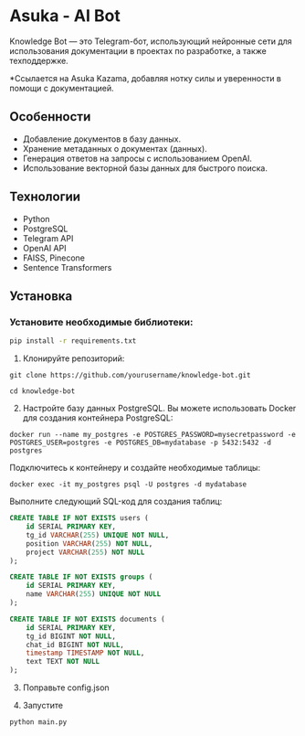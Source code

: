 # Asuka - AI Bot

Knowledge Bot — это Telegram-бот, использующий нейронные сети для использования документации в проектах по разработке, а также техподдержке.

*Ссылается на Asuka Kazama, добавляя нотку силы и уверенности в помощи с документацией. 

## Особенности

- Добавление документов в базу данных.
- Хранение метаданных о документах (данных).
- Генерация ответов на запросы с использованием OpenAI.
- Использование векторной базы данных для быстрого поиска.

## Технологии

- Python
- PostgreSQL
- Telegram API
- OpenAI API
- FAISS, Pinecone
- Sentence Transformers

## Установка

### Установите необходимые библиотеки:

```bash
pip install -r requirements.txt
```

1. Клонируйте репозиторий:

```
git clone https://github.com/yourusername/knowledge-bot.git
```
```
cd knowledge-bot
```
2.  Настройте базу данных PostgreSQL. Вы можете использовать Docker для создания контейнера PostgreSQL:

```
docker run --name my_postgres -e POSTGRES_PASSWORD=mysecretpassword -e POSTGRES_USER=postgres -e POSTGRES_DB=mydatabase -p 5432:5432 -d postgres
```

Подключитесь к контейнеру и создайте необходимые таблицы:
```
docker exec -it my_postgres psql -U postgres -d mydatabase
```
Выполните следующий SQL-код для создания таблиц:

```sql
CREATE TABLE IF NOT EXISTS users (
    id SERIAL PRIMARY KEY,
    tg_id VARCHAR(255) UNIQUE NOT NULL,
    position VARCHAR(255) NOT NULL,
    project VARCHAR(255) NOT NULL
);

CREATE TABLE IF NOT EXISTS groups (
    id SERIAL PRIMARY KEY,
    name VARCHAR(255) UNIQUE NOT NULL
);

CREATE TABLE IF NOT EXISTS documents (
    id SERIAL PRIMARY KEY,
    tg_id BIGINT NOT NULL,
    chat_id BIGINT NOT NULL,
    timestamp TIMESTAMP NOT NULL,
    text TEXT NOT NULL
);
```

3. Поправьте config.json

4. Запустите
```
python main.py
```

